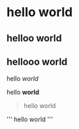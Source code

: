 # hello world
## helloo world
## hellooo world

hello *world*

hello **world**

> hello world

'''
hello
  world
'''
